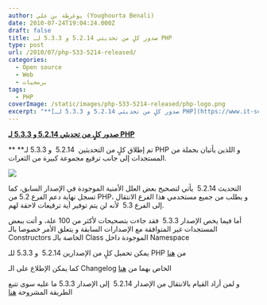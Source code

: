 ```yaml
---
author: يوغرطة بن علي (Youghourta Benali)
date: 2010-07-24T19:04:24.000Z
draft: false
title: صدور كلٍ من تحديثي 5.2.14 و 5.3.3 لـ PHP
type: post
url: /2010/07/php-533-5214-released/
categories:
  - Open source
  - Web
  - برمجيات
tags:
  - PHP
coverImage: /static/images/php-533-5214-released/php-logo.png
excerpt: "**[صدور كلٍ من تحديثي 5.2.14 و 5.3.3 لـ PHP](https://www.it-scoop.com/2010/07/php-533-5214-released)**\n\n\\*\\* \\*\\*تم إطلاق كلٍ من التحديثين \_5.2.14\_ و 5.3.3 لـ PHP و اللذين يأتيان بجملة من المستجدات إلى جانب ترقيع مجموعة كبيرة من الثغرات.\n\n\n\nالتحديث 5.2.14 \_يأتي لتصحيح بعض العلل الأمنية الموجودة في"
---
```

**[صدور كلٍ من تحديثي 5.2.14 و 5.3.3 لـ PHP](https://www.it-scoop.com/2010/07/php-533-5214-released)**

\*\* \*\*تم إطلاق كلٍ من التحديثين  5.2.14  و 5.3.3 لـ PHP و اللذين يأتيان بجملة من المستجدات إلى جانب ترقيع مجموعة كبيرة من الثغرات.

![](/static/images/php-533-5214-released/php-logo.png)

التحديث 5.2.14  يأتي لتصحيح بعض العلل الأمنية الموجودة في الإصدار السابق، كما تسجل نهاية دعم الفرع 5.2 من PHP، و يطلب من جميع مستخدمي هذا الفرع الانتقال إلى الفرع 5.3  لأنه لن يتم توفير أية ترقيعات لاحقة لهم.

أما فيما يخص الإصدار 5.3.3  فقد جاءت بتصحيحات لأكثر من 100 علة، و أتت ببعض المستجدات غير المتوافقة مع الإصدارات السابقة و يتعلق الأمر خصوصا بالـ Constructors الخاصة بالـ Class الموجودة داخل Namespace

يمكن تحميل كلٍ من الإصدارين 5.2.14  و 5.3.3 للـ PHP من [هنا](http://www.php.net/downloads.php)

كما يمكن الإطلاع على الـ Changelog الخاص بهما من [هنا](http://php.net/ChangeLog-5.php)

و لمن أراد القيام بالانتقال من الإصدار 5.2.14  إلى الإصدار 5.3.3 ما عليه سوى تتبع الطريقة المشروحة [هنا](http://php.net/migration53)
